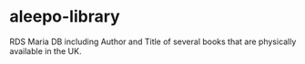 # aleepo-library
RDS Maria DB including Author and Title of several books that are physically available in the UK. 